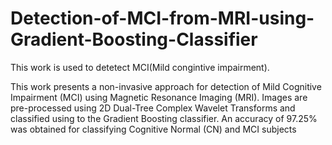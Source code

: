 # Detection-of-MCI-from-MRI-using-Gradient-Boosting-Classifier
This work is used to detetect MCI(Mild congintive impairment).

This work presents a non-invasive approach for detection of Mild Cognitive Impairment (MCI) using Magnetic Resonance Imaging (MRI). 
Images are pre-processed using 2D Dual-Tree Complex Wavelet Transforms and classified using to the 
Gradient Boosting classifier. An accuracy of 97.25% was obtained for classifying Cognitive Normal (CN) and 
MCI subjects
